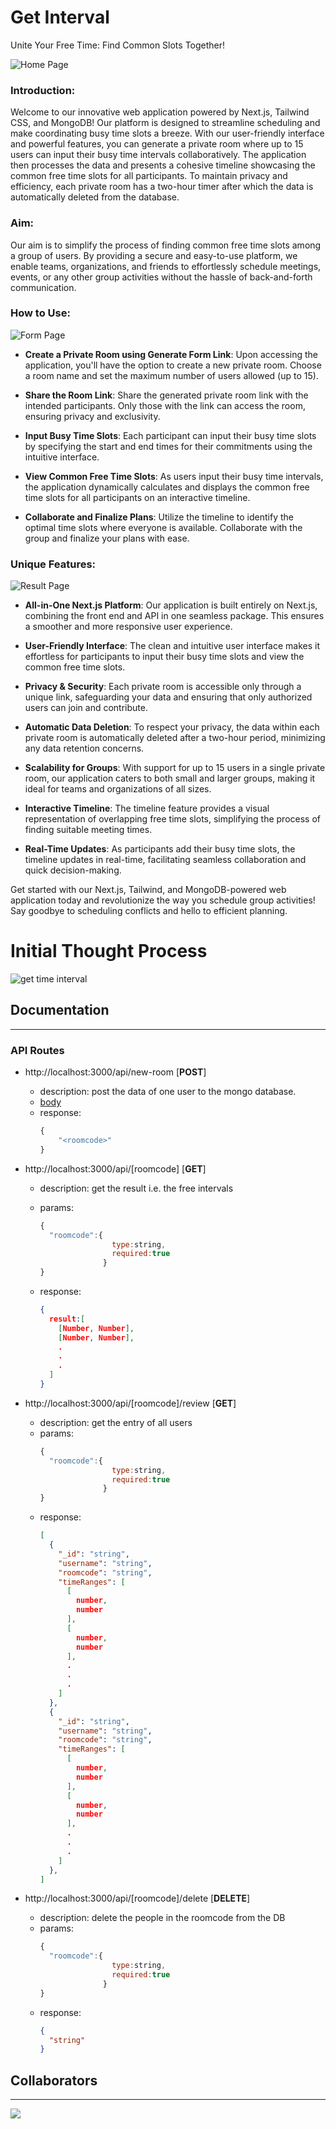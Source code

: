 # Get Interval

<p>Unite Your Free Time: Find Common Slots Together!</p>

![Home Page](https://github.com/coderKrysio/get-interval/assets/91840205/9b64386c-ae0b-4508-85a1-810e858031e3)

### Introduction:

Welcome to our innovative web application powered by Next.js, Tailwind CSS, and MongoDB! Our platform is designed to streamline scheduling and make coordinating busy time slots a breeze. With our user-friendly interface and powerful features, you can generate a private room where up to 15 users can input their busy time intervals collaboratively. The application then processes the data and presents a cohesive timeline showcasing the common free time slots for all participants. To maintain privacy and efficiency, each private room has a two-hour timer after which the data is automatically deleted from the database.

### Aim:

Our aim is to simplify the process of finding common free time slots among a group of users. By providing a secure and easy-to-use platform, we enable teams, organizations, and friends to effortlessly schedule meetings, events, or any other group activities without the hassle of back-and-forth communication.

### How to Use:

![Form Page](https://github.com/coderKrysio/get-interval/assets/91840205/5b5d73a8-3e69-4656-8ee6-e74c6269e3a3)

-   **Create a Private Room using Generate Form Link**: Upon accessing the application, you'll have the option to create a new private room. Choose a room name and set the maximum number of users allowed (up to 15).

-   **Share the Room Link**: Share the generated private room link with the intended participants. Only those with the link can access the room, ensuring privacy and exclusivity.

-   **Input Busy Time Slots**: Each participant can input their busy time slots by specifying the start and end times for their commitments using the intuitive interface.

-   **View Common Free Time Slots**: As users input their busy time intervals, the application dynamically calculates and displays the common free time slots for all participants on an interactive timeline.

-   **Collaborate and Finalize Plans**: Utilize the timeline to identify the optimal time slots where everyone is available. Collaborate with the group and finalize your plans with ease.

### Unique Features:

![Result Page](https://github.com/coderKrysio/get-interval/assets/91840205/c5cfe923-64e8-4094-a96b-4c70b44bc77d)

-   **All-in-One Next.js Platform**: Our application is built entirely on Next.js, combining the front end and API in one seamless package. This ensures a smoother and more responsive user experience.

-   **User-Friendly Interface**: The clean and intuitive user interface makes it effortless for participants to input their busy time slots and view the common free time slots.

-   **Privacy & Security**: Each private room is accessible only through a unique link, safeguarding your data and ensuring that only authorized users can join and contribute.

-   **Automatic Data Deletion**: To respect your privacy, the data within each private room is automatically deleted after a two-hour period, minimizing any data retention concerns.

-   **Scalability for Groups**: With support for up to 15 users in a single private room, our application caters to both small and larger groups, making it ideal for teams and organizations of all sizes.

-   **Interactive Timeline**: The timeline feature provides a visual representation of overlapping free time slots, simplifying the process of finding suitable meeting times.

-   **Real-Time Updates**: As participants add their busy time slots, the timeline updates in real-time, facilitating seamless collaboration and quick decision-making.

Get started with our Next.js, Tailwind, and MongoDB-powered web application today and revolutionize the way you schedule group activities! Say goodbye to scheduling conflicts and hello to efficient planning.

# Initial Thought Process

![get time interval](https://github.com/coderKrysio/get-interval/assets/119613110/94004a5d-e31d-41c2-8025-50ab49d335e5)


## Documentation

---

### **API Routes**

-   http://localhost:3000/api/new-room [**POST**]

    -   description: post the data of one user to the mongo database.
    -   [body](models/room.ts)
    -   response:
        ```js
        {
            "<roomcode>"
        }
        ```

-   http://localhost:3000/api/[roomcode] [**GET**]

    -   description: get the result i.e. the free intervals

    -   params:
        ```js
        {
          "roomcode":{
                        type:string,
                        required:true
                      }
        }
        ```
    -   response:
        ```json
        {
          result:[
            [Number, Number],
            [Number, Number],
            .
            .
            .
          ]
        }
        ```

-   http://localhost:3000/api/[roomcode]/review [**GET**]

    -   description: get the entry of all users
    -   params:
        ```js
        {
          "roomcode":{
                        type:string,
                        required:true
                      }
        }
        ```
    -   response:
        ```json
        [
          {
            "_id": "string",
            "username": "string",
            "roomcode": "string",
            "timeRanges": [
              [
                number,
                number
              ],
              [
                number,
                number
              ],
              .
              .
              .
            ]
          },
          {
            "_id": "string",
            "username": "string",
            "roomcode": "string",
            "timeRanges": [
              [
                number,
                number
              ],
              [
                number,
                number
              ],
              .
              .
              .
            ]
          },
        ]
        ```

-   http://localhost:3000/api/[roomcode]/delete [**DELETE**]

    -   description: delete the people in the roomcode from the DB
    -   params:
        ```js
        {
          "roomcode":{
                        type:string,
                        required:true
                      }
        }
        ```
    -   response:
        ```json
        {
          "string"
        }
        ```

## Collaborators

---

<a href = "https://github.com/coderKrysio/get-interval/contributors">
  <img src = "https://contrib.rocks/image?repo=coderKrysio/get-interval"/>
</a>
